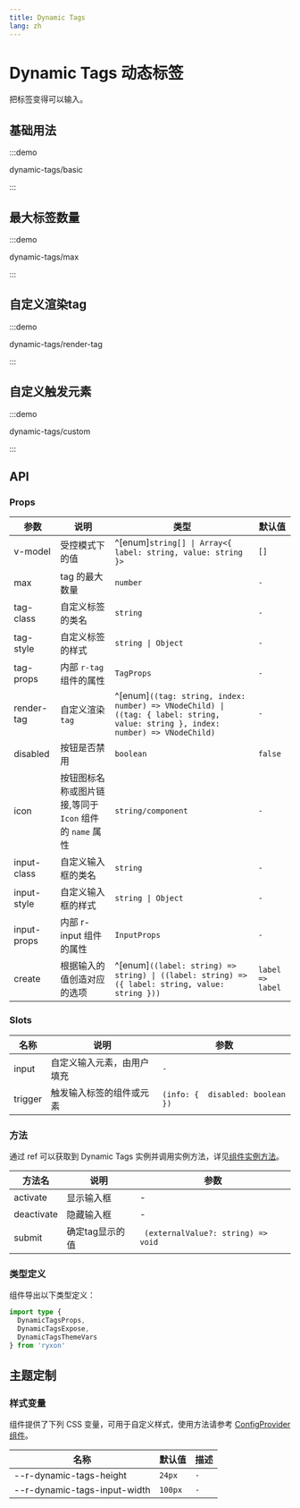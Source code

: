 ```yaml
---
title: Dynamic Tags
lang: zh
---
```


# Dynamic Tags 动态标签

把标签变得可以输入。

## 基础用法

:::demo

dynamic-tags/basic

:::

## 最大标签数量

:::demo

dynamic-tags/max

:::

## 自定义渲染tag

:::demo

dynamic-tags/render-tag

:::

## 自定义触发元素

:::demo

dynamic-tags/custom

:::

## API

### Props

| 参数 | 说明 | 类型 | 默认值 |
| --- | --- | --- | --- |
| v-model | 受控模式下的值 | ^[enum]`string[] \| Array<{ label: string, value: string }>` | `[]` |
| max | tag 的最大数量 | `number` | `-` |
| tag-class | 自定义标签的类名 | `string` | `-` |
| tag-style | 自定义标签的样式 | `string \| Object` | `-` |
| tag-props | 内部 `r-tag` 组件的属性 | `TagProps` | `-` |
| render-tag | 自定义渲染 `tag` | ^[enum]`((tag: string, index: number) => VNodeChild) \| ((tag: { label: string, value: string }, index: number) => VNodeChild)` | `-` |
| disabled | 按钮是否禁用 | `boolean` | `false` |
| icon | 按钮图标名称或图片链接,等同于 `Icon` 组件的 `name` 属性 | `string/component` | `-` |
| input-class | 自定义输入框的类名 | `string` | `-` |
| input-style | 自定义输入框的样式 | `string \| Object` | `-` |
| input-props | 内部 r-input 组件的属性 | `InputProps` | `-` |
| create | 根据输入的值创造对应的选项 | ^[enum]`((label: string) => string) \| ((label: string) => ({ label: string, value: string }))` | `label => label` |

### Slots

| 名称    | 说明                       | 参数                             |
| ------- | -------------------------- | -------------------------------- |
| input   | 自定义输入元素，由用户填充 | `-`                              |
| trigger | 触发输入标签的组件或元素   | `(info: {  disabled: boolean })` |

### 方法

通过 ref 可以获取到 Dynamic Tags 实例并调用实例方法，详见[组件实例方法](/zh/guide/advanced-usage.html#组件实例方法)。

| 方法名     | 说明            | 参数                                |
| ---------- | --------------- | ----------------------------------- |
| activate   | 显示输入框      | -                                   |
| deactivate | 隐藏输入框      | -                                   |
| submit     | 确定tag显示的值 | ` (externalValue?: string) => void` |

### 类型定义

组件导出以下类型定义：

```ts
import type {
  DynamicTagsProps,
  DynamicTagsExpose,
  DynamicTagsThemeVars
} from 'ryxon'
```

## 主题定制

### 样式变量

组件提供了下列 CSS 变量，可用于自定义样式，使用方法请参考 [ConfigProvider 组件](/zh/component/config-provider.html)。

| 名称                         | 默认值  | 描述 |
| ---------------------------- | ------- | ---- |
| --r-dynamic-tags-height      | `24px`  | `-`  |
| --r-dynamic-tags-input-width | `100px` | `-`  |
